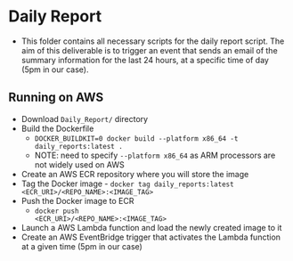 # Daily Report
- This folder contains all necessary scripts for the daily report script. The aim of this deliverable is to trigger an event that sends an email of the summary information for the last 24 hours, at a specific time of day (5pm in our case).
## Running on AWS
- Download <code>Daily_Report/</code> directory
- Build the Dockerfile
	- <code>DOCKER_BUILDKIT=0 docker build --platform x86_64 -t daily_reports:latest .</code>
	- NOTE: need to specify <code>--platform x86_64</code> as ARM processors are not widely used on AWS
- Create an AWS ECR repository where you will store the image
- Tag the Docker image
		- <code>docker tag daily_reports:latest <ECR_URI>/<REPO_NAME>:<IMAGE_TAG></code>
- Push the Docker image to ECR
	- <code>docker push <ECR_URI>/<REPO_NAME>:<IMAGE_TAG></code>
- Launch a AWS Lambda function and load the newly created image to it
- Create an AWS EventBridge trigger that activates the Lambda function at a given time (5pm in our case)
